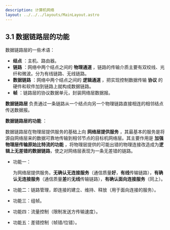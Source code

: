 ```yaml
---
description: 计算机网络
layout: ../../../layouts/MainLayout.astro
---
```


## 3.1 数据链路层的功能

数据链路层的一些术语：

+ **结点** ：主机、路由器。
+ **链路** ：网络中两个结点之间的 **物理通道** ，链路的传输介质主要有双绞线、光纤和微波。分为有线链路、无线链路。
+ **数据链路** ：网络中两个结点之间的 **逻辑通道** ，把实现控制数据传输 **协议** 的硬件和软件加到链路上就构成数据链路。
+ **帧** ：链路层的协议数据单元，封装网络层数据报。

**数据链路层** 负责通过一条链路从一个结点向另一个物理链路直接相连的相邻结点传送数据报。

**数据链路层的功能** ：

数据链路层在物理层提供服务的基础上向 **网络层提供服务** ，其最基本的服务是将源自网络层来的数据可靠地传输到相邻节点的目标机网络层。其主要作用是 **加强物理层传输原始比特流的功能** ，将物理层提供的可能出错的物理连接改造成为**逻辑上无差错的数据链路**，使之对网络层表现为一条无差错的链路。

+ 功能一： 

  为网络层提供服务。**无确认无连接服务**（通信质量**好**，**有线**传输链路），**有确认无连接服务**（通信质量**差**的**无线**传输链路），**有确认面向连接服务**（同上）。

+ 功能二：链路管理，即连接的建立、维持、释放（用于面向连接的服务）。

+ 功能三：组帧。

+ 功能四：流量控制（限制发送方传输速度）。

+ 功能五：差错控制（帧错/位错）。
